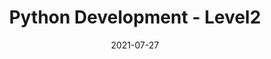 ---
layout: post
title: "Python Development - Level2"
date: 2021-07-27
description: Ways to develop a projet/program by python - Level2 python function 
share: true
tags:
 - python
---